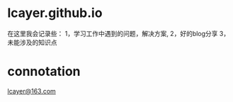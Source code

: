 # lcayer.github.io

在这里我会记录些：
1，学习工作中遇到的问题，解决方案,
2，好的blog分享
3，未能涉及的知识点

# connotation

lcayer@163.com
